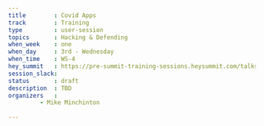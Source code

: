 ```yaml
---
title        : Covid Apps 
track        : Training
type         : user-session
topics       : Hacking & Defending
when_week    : one
when_day     : 3rd - Wednesday
when_time    : WS-4
hey_summit   : https://pre-summit-training-sessions.heysummit.com/talks/covid-apps/
session_slack:
status       : draft
description  : TBD
organizers   :
         - Mike Minchinton
   
---
```



<!--(add intro)

## This is section two of a three part exercise:
- **PART 1** - [covid apps analysis](https://pre-summit-training-sessions.heysummit.com/talks/covid-apps-analysis) 1st June 5pm UK
We will talk about the privacy and security concerns of three implementations of tracking apps.
- **PART 2** - THIS SESSION
We will look at the vulnerabilities of one of the COVID tracing apps
- **PART 3** - [covid apps threat modeling] {https://open-security-summit-2020.heysummit.com/talks/covid-apps-threat-modeling-user-session/) 18th June 8pm UK
We will do a threat modeling exercise on contact tracing apps

(...)

## What

(...)

## Outcomes

(...)

## References

(...)


## Previous-->
